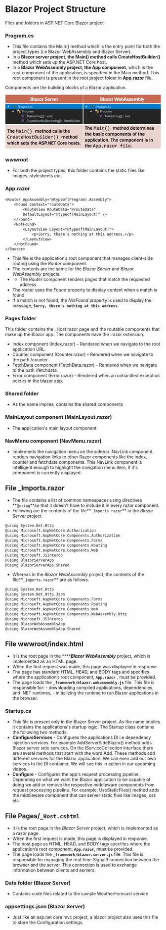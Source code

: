 # Blazor Project Structure

Files and folders in ASP.NET Core Blazor project

### Program.cs 

* This file contains the Main\(\) method which is the entry point for both the project types \(i.e Blazor WebAssembly and Blazor Server\). 
* In a **Blazor server project, the Main\(\) method calls CreateHostBuilder\(\)** method which sets up the ASP.NET Core host. 
* In a **Blazor WebAssembly project, the App component**, which is the root component of the application, is specified in the Main method. This root component is present in the root project folder in **App.razor** file.

Components are the building blocks of a Blazor application. 

![](.gitbook/assets/image%20%282%29.png)

### wwwroot

* For both the project types, this folder contains the static files like images, stylesheets etc. 

### App.razor

```text
<Router AppAssembly="@typeof(Program).Assembly">
    <Found Context="routeData">
        <RouteView RouteData="@routeData"
        DefaultLayout="@typeof(MainLayout)" />
    </Found>
    <NotFound>
        <LayoutView Layout="@typeof(MainLayout)">
            <p>Sorry, there's nothing at this address.</p>
        </LayoutView>
    </NotFound>
</Router>
```

* This file is the application’s root component that manages client-side routing using the _Router_ component.
* The contents are the same for the _Blazor Server_ and _Blazor WebAssembly_ projects.
*  * The _Router_ component renders pages that match the requested address.
  * The router uses the _Found_ property to display content when a match is found.
  * If a match is not found, the _NotFound_ property is used to display the message, **`Sorry, there's nothing at this address`**.

### Pages folder

This folder contains the \_Host razor page and the routable components that make up the Blazor app. The components have the .razor extension.

* Index component \(Index.razor\) – Rendered when we navigate to the root application URL.
* Counter component \(Counter.razor\) – Rendered when we navigate to the path /counter.
* FetchData component \(FetchData.razor\) – Rendered when we navigate to the path /fetchdata.
* Error component \(Error.razor\) – Rendered when an unhandled exception occurs in the blazor app.

### Shared folder

* As the name implies, contains the shared components

### MainLayout component \(MainLayout.razor\)

* The application's main layout component

### NavMenu component \(NavMenu.razor\)

* Implements the navigation menu on the sidebar. NavLink component, renders navigation links to other Razor components like the index, counter and fetchdata components. This NavLink component is intelligent enough to highlight the navigation menu item, if it's component is currently displayed.

## File \_Imports.razor <a id="64a9"></a>

* The file contains a list of common namespaces using directives **`@using`**so that it doesn't have to include it in every razor component.
* Following are the contents of the file**`_Imports.razor`** in the _Blazor Server_ project.

```text
@using System.Net.Http
@using Microsoft.AspNetCore.Authorization
@using Microsoft.AspNetCore.Components.Authorization
@using Microsoft.AspNetCore.Components.Forms
@using Microsoft.AspNetCore.Components.Routing
@using Microsoft.AspNetCore.Components.Web
@using Microsoft.JSInterop
@using BlazorServerApp
@using BlazorServerApp.Shared
```

* Whereas in the _Blazor WebAssembly_ project, the contents of the file**`_Imports.razor`** are as follows.

```text
@using System.Net.Http
@using System.Net.Http.Json
@using Microsoft.AspNetCore.Components.Forms
@using Microsoft.AspNetCore.Components.Routing
@using Microsoft.AspNetCore.Components.Web
@using Microsoft.AspNetCore.Components.WebAssembly.Http
@using Microsoft.JSInterop
@using BlazorWebAssemblyApp
@using BlazorWebAssemblyApp.Shared
```

### 

## File wwwroot/index.html <a id="7b4b"></a>

* It is the root page in the ****_**Blazor WebAssembly**_ project, which is implemented as an HTML page.
* When the first request was made, this page was displayed in response.
* The page has standard HTML, HEAD, and BODY tags and specifies where the application’s root component, **`App.razor`** , must be provided.
* The page loads the **`_framework/blazor.webassembly.js`** file. This file is responsible for: - downloading compiled applications, dependencies, and .NET runtimes, - initializing the runtime to run Blazor applications in the browser.

### Startup.cs

* This file is present only in the Blazor Server project. As the name implies it contains the applications's startup logic. The Startup class contains the following two methods.
* **ConfigureServices** - Configures the applications DI i.e dependency injection services. For example AddServerSideBlazor\(\) method adds Blazor server side services. On the IServiceCollection interface there are several methods that start with the word Add. These methods add different services for the Blazor application. We can even add our own services to the DI container. We will see this in action in our upcoming videos.
* **Configure** - Configures the app's request processing pipeline. Depending on what we want the Blazor application to be capable of doing we add or remove the respective middleware components from request processing pipeline. For example, UseStaticFiles\(\) method adds the middleware component that can server static files like images, css etc.

## File Pages/`_Host.cshtml` <a id="55a1"></a>

* It is the root page in the _Blazor Server_ project, which is implemented as a razor page.
* When the first request is made, this page is displayed in response.
* The host page as HTML, HEAD, and BODY tags specifies where the application’s root component, **`App.razor`**, must be provided.
* The page loads the **`_framework/blazor.server.js`** file. This file is responsible for managing the real-time SignalR connection between the browser and the server. This connection is used to exchange information between clients and servers.

### Data folder \(Blazor Server\)

* Contains code files related to the sample WeatherForecast service

### appsettings.json \(Blazor Server\)

* Just like an asp.net core mvc project, a blazor project also uses this file to store the Configuration settings.

### 

